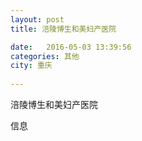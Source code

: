```yaml
--- 
layout: post 
title: 涪陵博生和美妇产医院

date:   2016-05-03 13:39:56 
categories: 其他  
city: 重庆
  
--- 
```

   
涪陵博生和美妇产医院

信息

